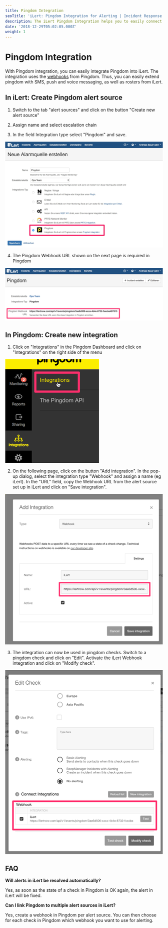 ```yaml
---
title: Pingdom Integration
seoTitle: 'iLert: Pingdom Integration for Alerting | Incident Response | Uptime'
description: The iLert Pingdom Integration helps you to easily connect iLert with Pingdom.
date: '2018-12-29T05:02:05.000Z'
weight: 1
---
```


# Pingdom Integration

With Pingdom integration, you can easily integrate Pingdom into iLert. The integration uses the [webhooks](https://help.pingdom.com/hc/en-us/articles/207081599) from Pingdom. Thus, you can easily extend pingdom with SMS, push and voice messaging, as well as rosters from iLert.

## In iLert: Create Pingdom alert source <a id="create-alarm-source"></a>

1. Switch to the tab "alert sources" and click on the button "Create new alert source"

2. Assign name and select escalation chain

3. In the field Integration type select "Pingdom" and save.

![](../.gitbook/assets/pi1.jpg)

4. The Pingdom Webhook URL shown on the next page is required in Pingdom

![](../.gitbook/assets/pi2.jpg)

## In Pingdom: Create new integration <a id="create-integration"></a>

1. Click on "Integrations" in the Pingdom Dashboard and click on "Integrations" on the right side of the menu

![](../.gitbook/assets/pi3.png)

2. On the following page, click on the button "Add integration". In the pop-up dialog, select the integration type "Webhook" and assign a name \(eg iLert\). In the "URL" field, copy the Webhook URL from the alert source set up in iLert and click on "Save integration".

![](../.gitbook/assets/pi4.png)

3. The integration can now be used in pingdom checks. Switch to a pingdom check and click on "Edit". Activate the iLert Webhook integration and click on "Modify check".

![](../.gitbook/assets/pi5.jpg)

## FAQ <a id="faq"></a>

**Will alerts in iLert be resolved automatically?**

Yes, as soon as the state of a check in Pingdom is OK again, the alert in iLert will be fixed.

**Can I link Pingdom to multiple alert sources in iLert?**

Yes, create a webhook in Pingdom per alert source. You can then choose for each check in Pingdom which webhook you want to use for alerting.

